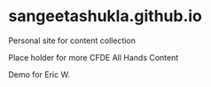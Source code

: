 # sangeetashukla.github.io
Personal site for content collection


Place holder for more CFDE All Hands Content 


Demo for Eric W.
